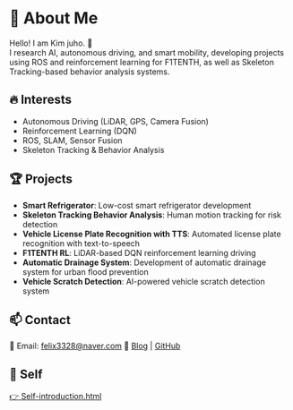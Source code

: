 # 👋 About Me  
Hello! I am Kim juho. 🚀  
I research AI, autonomous driving, and smart mobility, developing projects using ROS and reinforcement learning for F1TENTH, as well as Skeleton Tracking-based behavior analysis systems.  

## 🔥 Interests  
- Autonomous Driving (LiDAR, GPS, Camera Fusion)  
- Reinforcement Learning (DQN)  
- ROS, SLAM, Sensor Fusion  
- Skeleton Tracking & Behavior Analysis  

## 🏆 Projects  
- **Smart Refrigerator**: Low-cost smart refrigerator development
- **Skeleton Tracking Behavior Analysis**: Human motion tracking for risk detection  
- **Vehicle License Plate Recognition with TTS**: Automated license plate recognition with text-to-speech  
- **F1TENTH RL**: LiDAR-based DQN reinforcement learning driving
- **Automatic Drainage System**: Development of automatic drainage system for urban flood prevention  
- **Vehicle Scratch Detection**: AI-powered vehicle scratch detection system  

## 📫 Contact  
📧 Email: felix3328@naver.com
🔗 [Blog](https://#####) | [GitHub](https://github.com/Kimjh01)  

## 📄 Self

[👉 Self-introduction.html]([https://Kimjh01.github.io/Kimjh01/Self-introduction.html](https://github.com/Kimjh01/Kimjh01/blob/main/Self-introduction.html))



